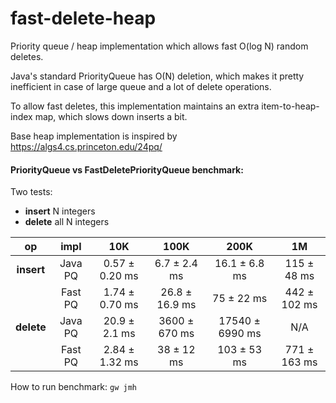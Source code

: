 # fast-delete-heap
Priority queue / heap implementation which allows fast O(log N) random deletes.

Java's standard PriorityQueue has O(N) deletion, which makes it pretty inefficient in case
of large queue and a lot of delete operations.

To allow fast deletes, this implementation maintains an extra item-to-heap-index map, which slows down
inserts a bit.

Base heap implementation is inspired by https://algs4.cs.princeton.edu/24pq/

#### PriorityQueue vs FastDeletePriorityQueue benchmark:
Two tests:
* **insert** N integers
* **delete** all N integers

**op**|**impl**|**10K**|**100K**|**200K**|**1M**
:-----:|:-----:|:-----:|:-----:|:-----:|:-----:
**insert**|Java PQ|0.57 ± 0.20 ms|6.7 ± 2.4 ms|16.1 ± 6.8 ms|115 ±  48 ms
&nbsp;|Fast PQ|1.74 ± 0.70 ms|26.8 ± 16.9 ms|75 ± 22 ms|442 ± 102 ms
**delete**|Java PQ|20.9 ± 2.1 ms|3600 ± 670 ms|17540 ± 6990 ms|N/A
&nbsp;|Fast PQ|2.84 ± 1.32 ms|38 ± 12 ms|103 ± 53 ms|771 ± 163  ms

How to run benchmark: `gw jmh`


